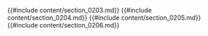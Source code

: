 {{#include content/section_0203.md}}
{{#include content/section_0204.md}}
{{#include content/section_0205.md}}
{{#include content/section_0206.md}}
